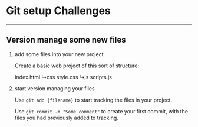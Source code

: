 # Git setup Challenges

---

## Version manage some new files

1) add some files into your new project

	Create a basic web project of this sort of structure:

	index.html
	↳css
		style.css
	↳js
		scripts.js

1) start version managing your files

	Use `git add {filename}` to start tracking the files in your project.

	Use `git commit -m "Some comment"` to create your first commit, with the files you had previously added to tracking.
